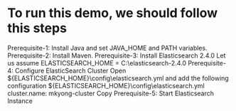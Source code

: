 # To run this demo, we should follow this steps

Prerequisite-1: Install Java and set JAVA_HOME and PATH variables.
Prerequisite-2: Install Maven.
Prerequisite-3: Install Elasticsearch 2.4.0
Let us assume ELASTICSEARCH_HOME = C:\elasticsearch-2.4.0
Prerequisite-4: Configure ElasticSearch Cluster
Open ${ELASTICSEARCH_HOME}\config\elasticsearch.yml and add the following configuration
${ELASTICSEARCH_HOME}\config\elasticsearch.yml
cluster.name: mkyong-cluster
Copy
Prerequisite-5: Start Elasticsearch Instance
